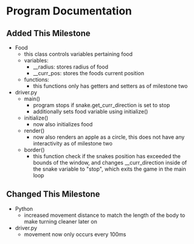 # Program Documentation
## Added This Milestone
- Food
  - this class controls variables pertaining food
  - variables:
    - __radius: stores radius of food
    - __curr_pos: stores the foods current position
  - functions:
    - this functions only has getters and setters as of milestone two
- driver.py
  - main()
    - program stops if snake.get_curr_direction is set to stop
    - additionally sets food variable using initialize()
  - initialize()
    - now also initializes food
  - render()
    - now also renders an apple as a circle, this does not have any interactivity as of milestone two
  - border()
    - this function check if the snakes position has exceeded the bounds of the window, and changes __curr_direction inside of the snake variable to "stop", which exits the game in the main loop
## Changed This Milestone
- Python
  - increased movement distance to match the length of the body to make turning cleaner later on
- driver.py
  - movement now only occurs every 100ms
